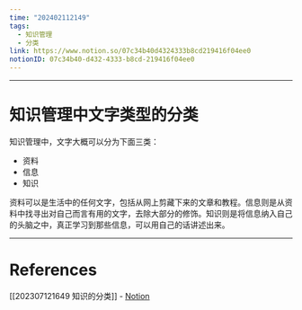 ```yaml
---
time: "202402112149"
tags:
  - 知识管理
  - 分类
link: https://www.notion.so/07c34b40d4324333b8cd219416f04ee0
notionID: 07c34b40-d432-4333-b8cd-219416f04ee0
---
```


--- 
# 知识管理中文字类型的分类

知识管理中，文字大概可以分为下面三类：

- 资料
- 信息
- 知识

资料可以是生活中的任何文字，包括从网上剪藏下来的文章和教程。信息则是从资料中找寻出对自己而言有用的文字，去除大部分的修饰。知识则是将信息纳入自己的头脑之中，真正学习到那些信息，可以用自己的话讲述出来。

---
# References

[[202307121649 知识的分类]] - [Notion](https://www.notion.so/202307121649-5f353d460047484296d00a4ec610474e?pvs=4)